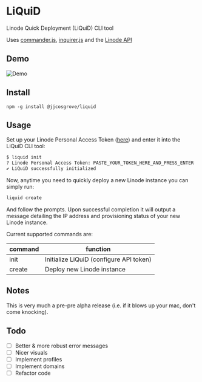 # LiQuiD

Linode Quick Deployment (LiQuiD) CLI tool

Uses <a href="https://github.com/tj/commander.js/">commander.js</a>, <a href="https://github.com/SBoudrias/Inquirer.js/">inquirer.js</a> and the <a href="https://developers.linode.com/api/v4">Linode API</a>

## Demo

![Demo](https://unpkg.com/@jjcosgrove/liquid@latest/demos/create.svg)

## Install

```
npm -g install @jjcosgrove/liquid
```

## Usage

Set up your Linode Personal Access Token ([here](https://cloud.linode.com/profile/tokens)) and enter it into the LiQuiD CLI tool:

```bash
$ liquid init
? Linode Personal Access Token: PASTE_YOUR_TOKEN_HERE_AND_PRESS_ENTER
✔ LiQuiD successfully initialized
```

Now, anytime you need to quickly deploy a new Linode instance you can simply run:

```bash
liquid create
```

And follow the prompts. Upon successful completion it will output a message detailing the IP address and provisioning status of your new Linode instance.

Current supported commands are:

command|function
-|-|
init|Initialize LiQuiD (configure API token)
create|Deploy new Linode instance

## Notes
This is very much a pre-pre alpha release (i.e. if it blows up your mac, don't come knocking).

## Todo

- [ ] Better & more robust error messages
- [ ] Nicer visuals
- [ ] Implement profiles
- [ ] Implement domains
- [ ] Refactor code
